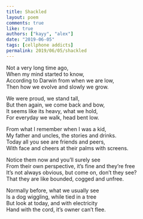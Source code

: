```yaml
---
title: Shackled
layout: poem
comments: true
like: true
authors: ["kayy", "alex"]
date: "2019-06-05"
tags: [cellphone addicts]
permalink: 2019/06/05/shackled
---
```

Not a very long time ago,  
When my mind started to know,  
According to Darwin from when we are low,  
Then how we evolve and slowly we grow.  
  
We were proud, we stand tall,  
But then again, we come back and bow,  
It seems like its heavy, what we hold,  
For everyday we walk, head bent low.  
  
From what I remember when I was a kid,  
My father and uncles, the stories and drinks.  
Today all you see are friends and peers,  
With face and cheers at their palms with screens.  
  
Notice them now and you’ll surely see  
From their own perspective, it’s fine and they’re free  
It’s not always obvious, but come on, don’t they see?  
That they are like bounded, cogged and unfree.  
  
Normally before, what we usually see  
Is a dog wiggling, while tied in a tree  
But look at today, and with electricity  
Hand with the cord, it’s owner can’t flee.  
